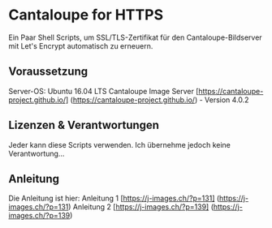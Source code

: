 # Cantaloupe for HTTPS
Ein Paar Shell Scripts, um SSL/TLS-Zertifikat für den Cantaloupe-Bildserver mit Let's Encrypt automatisch zu erneuern.

## Voraussetzung
Server-OS: Ubuntu 16.04 LTS
Cantaloupe Image Server [https://cantaloupe-project.github.io/] (https://cantaloupe-project.github.io/) - Version 4.0.2

## Lizenzen & Verantwortungen
Jeder kann diese Scripts verwenden. Ich übernehme jedoch keine Verantwortung... 

## Anleitung
Die Anleitung ist hier:
Anleitung 1 [https://j-images.ch/?p=131] (https://j-images.ch/?p=131)
Anleitung 2 [https://j-images.ch/?p=139] (https://j-images.ch/?p=139)
